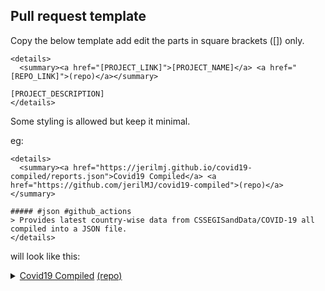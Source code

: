## Pull request template

Copy the below template add edit the parts in square brackets ([]) only.

```
<details>
  <summary><a href="[PROJECT_LINK]">[PROJECT_NAME]</a> <a href="[REPO_LINK]">(repo)</a></summary>
  
[PROJECT_DESCRIPTION]
</details>
```

Some styling is allowed but keep it minimal.

eg:

```
<details>
  <summary><a href="https://jerilmj.github.io/covid19-compiled/reports.json">Covid19 Compiled</a> <a href="https://github.com/jerilMJ/covid19-compiled">(repo)</a></summary>

##### #json #github_actions
> Provides latest country-wise data from CSSEGISandData/COVID-19 all compiled into a JSON file. 
</details>
```
will look like this:
<details>
  <summary><a href="https://jerilmj.github.io/covid19-compiled/reports.json">Covid19 Compiled</a> <a href="https://github.com/jerilMJ/covid19-compiled">(repo)</a></summary>

##### #json #github_actions
> Provides latest country-wise data from CSSEGISandData/COVID-19 all compiled into a JSON file. 
</details>
